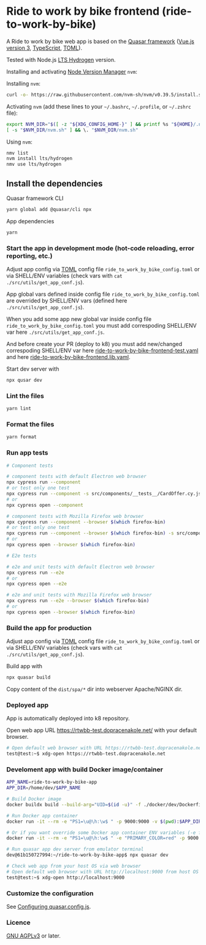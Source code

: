# Ride to work by bike frontend (ride-to-work-by-bike)

A Ride to work by bike web app is based on the [Quasar framework](https://quasar.dev/)
([Vue.js version 3](https://vuejs.org/), [TypeScript](https://www.typescriptlang.org/),
[TOML](https://toml.io)).

Tested with Node.js [LTS Hydrogen](https://nodejs.org/en/download/releases) version.

Installing and activating [Node Version Manager](https://github.com/nvm-sh/nvm/blob/master/README.md#installing-and-updating) `nvm`:

Installing `nvm`:

```bash
curl -o- https://raw.githubusercontent.com/nvm-sh/nvm/v0.39.5/install.sh | bash
```

Activating `nvm` (add these lines to your `~/.bashrc`, `~/.profile`, or `~/.zshrc` file):

```bash
export NVM_DIR="$([ -z "${XDG_CONFIG_HOME-}" ] && printf %s "${HOME}/.nvm" || printf %s "${XDG_CONFIG_HOME}/nvm")"
[ -s "$NVM_DIR/nvm.sh" ] && \. "$NVM_DIR/nvm.sh"
```

Using `nvm`:

```bash
nmv list
nvm install lts/hydrogen
nmv use lts/hydrogen
```

## Install the dependencies

Quasar framework CLI

```bash
yarn global add @quasar/cli npx
```

App dependencies

```bash
yarn
```

### Start the app in development mode (hot-code reloading, error reporting, etc.)

Adjust app config via [TOML](https://toml.io/en/) config file `ride_to_work_by_bike_config.toml` or
via SHELL/ENV variables (check vars with `cat ./src/utils/get_app_conf.js`).

App global vars defined inside config file `ride_to_work_by_bike_config.toml` are overrided
by SHELL/ENV vars (defined here `./src/utils/get_app_conf.js`).

When you add some app new global var inside config file `ride_to_work_by_bike_config.toml` you must
add correspoding SHELL/ENV var here `./src/utils/get_app_conf.js`.

And before create your PR (deploy to k8) you must add new/changed correspoding SHELL/ENV var here
[ride-to-work-by-bike-frontend-test.yaml](https://github.com/auto-mat/k8s/blob/master/manifests/config-maps/ride-to-work-by-bike-frontend-test.yaml#)
and here [ride-to-work-by-bike-frontend.lib.yaml](https://github.com/auto-mat/k8s/blob/master/manifests/ytt/lib/ride-to-work-by-bike-frontend.lib.yaml).

Start dev server with

```bash
npx qusar dev
```

### Lint the files

```bash
yarn lint
```

### Format the files

```bash
yarn format
```

### Run app tests

```bash
# Component tests

# component tests with default Electron web browser
npx cypress run --component
# or test only one test
npx cypress run --component -s src/components/__tests__/CardOffer.cy.js
# or
npx cypress open --component

# component tests with Mozilla Firefox web browser
npx cypress run --component --browser $(which firefox-bin)
# or test only one test
npx cypress run --component --browser $(which firefox-bin) -s src/components/__tests__/CardOffer.cy.js
# or
npx cypress open --browser $(which firefox-bin)

# E2e tests

# e2e and unit tests with default Electron web browser
npx cypress run --e2e
# or
npx cypress open --e2e

# e2e and unit tests with Mozilla Firefox web browser
npx cypress run --e2e --browser $(which firefox-bin)
# or
npx cypress open --browser $(which firefox-bin)
```

### Build the app for production

Adjust app config via [TOML](https://toml.io/en/) config file `ride_to_work_by_bike_config.toml` or
via SHELL/ENV variables (check vars with `cat ./src/utils/get_app_conf.js`).

Build app with

```bash
npx quasar build
```

Copy content of the `dist/spa/*` dir into webserver Apache/NGINX dir.

### Deployed app

App is automatically deployed into k8 repository.

Open web app URL https://rtwbb-test.dopracenakole.net/ with your default browser.

```bash
# Open default web browser with URL https://rtwbb-test.dopracenakole.net/ from emulator terminal
test@test:~$ xdg-open https://rtwbb-test.dopracenakole.net
```

### Develoment app with build Docker image/container

```bash
APP_NAME=ride-to-work-by-bike-app
APP_DIR=/home/dev/$APP_NAME

# Build Docker image
docker buildx build --build-arg="UID=$(id -u)" -f ./docker/dev/Dockerfile .

# Run Docker app container
docker run -it --rm -e "PS1=\u@\h:\w$ " -p 9000:9000 -v $(pwd):$APP_DIR --name $APP_NAME <YOUR_BUILDED_DOCKER_IMAGE_ID>

# Or if you want override some Docker app container ENV variables (-e flag)
docker run -it --rm -e "PS1=\u@\h:\w$ " -e "PRIMARY_COLOR=red" -p 9000:9000 -v $(pwd):$APP_DIR --name $APP_NAME <YOUR_BUILDED_DOCKER_IMAGE_ID>

# Run quasar app dev server from emulator terminal
dev@61b150727994:~/ride-to-work-by-bike-app$ npx quasar dev

# Check web app from your host OS via web browser
# Open default web browser with URL http://localhost:9000 from host OS emulator terminal
test@test:~$ xdg-open http://localhost:9000
```

### Customize the configuration

See [Configuring quasar.config.js](https://v2.quasar.dev/quasar-cli-vite/quasar-config-js).

### Licence

[GNU AGPLv3](https://www.gnu.org/licenses/agpl-3.0.en.html) or later.
